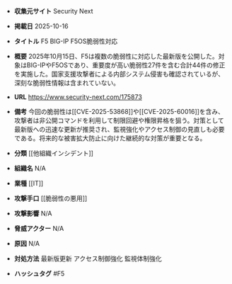 - **収集元サイト**
Security Next

- **掲載日**
2025-10-16

- **タイトル**
F5 BIG-IP F5OS脆弱性対応

- **概要**
2025年10月15日、F5は複数の脆弱性に対応した最新版を公開した。対象はBIG-IPやF5OSであり、重要度が高い脆弱性27件を含む合計44件の修正を実施した。国家支援攻撃者による内部システム侵害も確認されているが、深刻な脆弱性情報は含まれていない。

- **URL**
https://www.security-next.com/175873

- **備考**
今回の脆弱性は[[CVE-2025-53868]]や[[CVE-2025-60016]]を含み、攻撃者は非公開コマンドを利用して制限回避や権限昇格を狙う。対策として最新版への迅速な更新が推奨され、監視強化やアクセス制御の見直しも必要である。将来的な被害拡大防止に向けた継続的な対策が重要となる。

- **分類**
[[他組織インシデント]]

- **組織名**
N/A

- **業種**
[[IT]]

- **攻撃手口**
[[脆弱性の悪用]]

- **攻撃影響**
N/A

- **脅威アクター**
N/A

- **原因**
N/A

- **対処方法**
最新版更新 アクセス制御強化 監視体制強化

- **ハッシュタグ**
#F5
